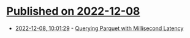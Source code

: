 # [Published on 2022-12-08](index.md)

* [2022-12-08, 10:01:29](https://lobste.rs/s/vcnqj2/querying_parquet_with_millisecond) - [Querying Parquet with Millisecond Latency](https://www.influxdata.com/blog/querying-parquet-millisecond-latency/)
